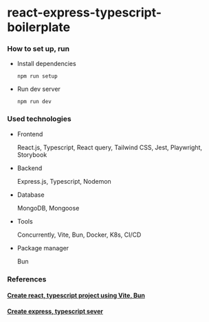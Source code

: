 # react-express-typescript-boilerplate
### How to set up, run
- Install dependencies

  ```npm run setup```
- Run dev server

  ```npm run dev```

### Used technologies

- Frontend
  
  React.js, Typescript, React query, Tailwind CSS, Jest, Playwright, Storybook

- Backend
  
  Express.js, Typescript, Nodemon

- Database

  MongoDB, Mongoose

- Tools

  Concurrently, Vite, Bun, Docker, K8s, CI/CD

- Package manager
  
  Bun


### References
#### [Create react, typescript project using Vite, Bun](https://blog.logrocket.com/getting-started-bun-react/)
#### [Create express, typescript sever](https://github.com/w3tecch/express-typescript-boilerplate)